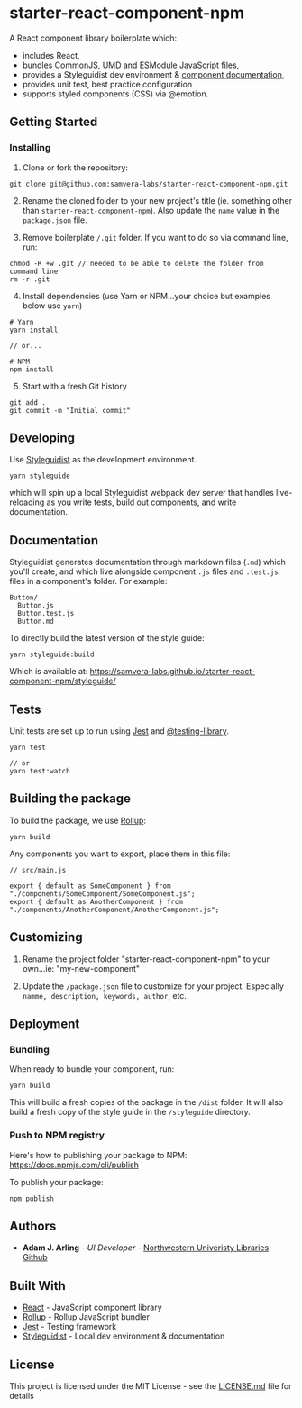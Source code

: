 # starter-react-component-npm

A React component library boilerplate which:

- includes React,
- bundles CommonJS, UMD and ESModule JavaScript files,
- provides a Styleguidist dev environment &amp; [component documentation](https://samvera-labs.github.io/starter-react-component-npm/styleguide/),
- provides unit test, best practice configuration
- supports styled components (CSS) via @emotion.

## Getting Started

### Installing

1. Clone or fork the repository:

```
git clone git@github.com:samvera-labs/starter-react-component-npm.git
```

2. Rename the cloned folder to your new project's title (ie. something other than `starter-react-component-npm`). Also update the `name` value in the `package.json` file.

3. Remove boilerplate `/.git` folder. If you want to do so via command line, run:

```
chmod -R +w .git // needed to be able to delete the folder from command line
rm -r .git
```

4. Install dependencies (use Yarn or NPM...your choice but examples below use `yarn`)

```
# Yarn
yarn install

// or...

# NPM
npm install
```

5. Start with a fresh Git history

```
git add .
git commit -m "Initial commit"
```

## Developing

Use [Styleguidist](https://react-styleguidist.js.org/) as the development environment.

```
yarn styleguide
```

which will spin up a local Styleguidist webpack dev server that handles live-reloading as you write tests, build out components, and write documentation.

## Documentation

Styleguidist generates documentation through markdown files (`.md`) which you'll create, and which live alongside component `.js` files and `.test.js` files in a component's folder. For example:

```
Button/
  Button.js
  Button.test.js
  Button.md
```

To directly build the latest version of the style guide:

```
yarn styleguide:build
```

Which is available at: https://samvera-labs.github.io/starter-react-component-npm/styleguide/

## Tests

Unit tests are set up to run using [Jest](https://jestjs.io/) and [@testing-library](https://testing-library.com/).

```
yarn test

// or
yarn test:watch
```

## Building the package

To build the package, we use [Rollup](https://rollupjs.org/):

```
yarn build
```

Any components you want to export, place them in this file:

```
// src/main.js

export { default as SomeComponent } from "./components/SomeComponent/SomeComponent.js";
export { default as AnotherComponent } from "./components/AnotherComponent/AnotherComponent.js";
```

## Customizing

1. Rename the project folder "starter-react-component-npm" to your own...ie: "my-new-component"

2. Update the `/package.json` file to customize for your project. Especially `namme, description, keywords, author`, etc.

## Deployment

### Bundling

When ready to bundle your component, run:

```
yarn build
```

This will build a fresh copies of the package in the `/dist` folder. It will also build a fresh copy of the style guide in the `/styleguide` directory.

### Push to NPM registry

Here's how to publishing your package to NPM:
https://docs.npmjs.com/cli/publish

To publish your package:

```
npm publish
```

## Authors

- **Adam J. Arling** - _UI Developer_ - [Northwestern Univeristy Libraries](https://github.com/nulib) [Github](https://github.com/adamjarling)

## Built With

- [React](https://reactjs.org/) - JavaScript component library
- [Rollup](https://rollupjs.org/) - Rollup JavaScript bundler
- [Jest](https://jestjs.io/) - Testing framework
- [Styleguidist](https://react-styleguidist.js.org/) - Local dev environment &amp; documentation

## License

This project is licensed under the MIT License - see the [LICENSE.md](LICENSE.md) file for details
